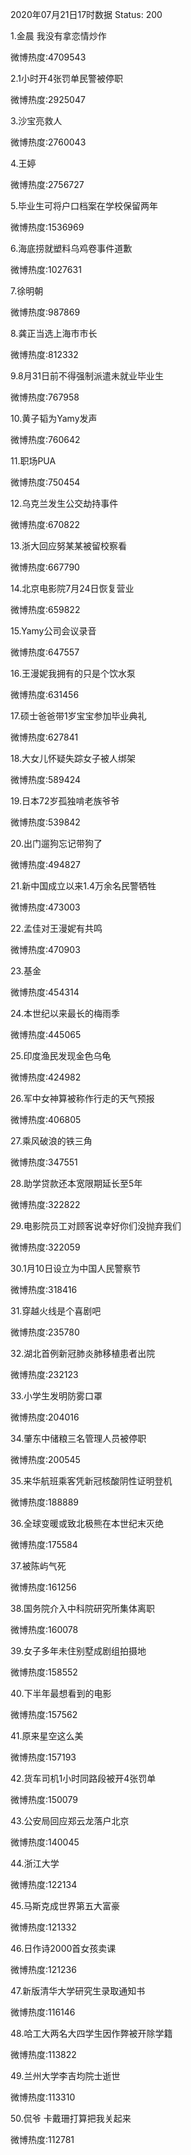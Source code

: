2020年07月21日17时数据
Status: 200

1.金晨 我没有拿恋情炒作

微博热度:4709543

2.1小时开4张罚单民警被停职

微博热度:2925047

3.沙宝亮救人

微博热度:2760043

4.王婷

微博热度:2756727

5.毕业生可将户口档案在学校保留两年

微博热度:1536969

6.海底捞就塑料乌鸡卷事件道歉

微博热度:1027631

7.徐明朝

微博热度:987869

8.龚正当选上海市市长

微博热度:812332

9.8月31日前不得强制派遣未就业毕业生

微博热度:767958

10.黄子韬为Yamy发声

微博热度:760642

11.职场PUA

微博热度:750454

12.乌克兰发生公交劫持事件

微博热度:670822

13.浙大回应努某某被留校察看

微博热度:667790

14.北京电影院7月24日恢复营业

微博热度:659822

15.Yamy公司会议录音

微博热度:647557

16.王漫妮我拥有的只是个饮水泵

微博热度:631456

17.硕士爸爸带1岁宝宝参加毕业典礼

微博热度:627841

18.大女儿怀疑失踪女子被人绑架

微博热度:589424

19.日本72岁孤独啃老族爷爷

微博热度:539842

20.出门遛狗忘记带狗了

微博热度:494827

21.新中国成立以来1.4万余名民警牺牲

微博热度:473003

22.孟佳对王漫妮有共鸣

微博热度:470903

23.基金

微博热度:454314

24.本世纪以来最长的梅雨季

微博热度:445065

25.印度渔民发现金色乌龟

微博热度:424982

26.军中女神算被称作行走的天气预报

微博热度:406805

27.乘风破浪的铁三角

微博热度:347551

28.助学贷款还本宽限期延长至5年

微博热度:322822

29.电影院员工对顾客说幸好你们没抛弃我们

微博热度:322059

30.1月10日设立为中国人民警察节

微博热度:318416

31.穿越火线是个喜剧吧

微博热度:235780

32.湖北首例新冠肺炎肺移植患者出院

微博热度:232123

33.小学生发明防雾口罩

微博热度:204016

34.肇东中储粮三名管理人员被停职

微博热度:200545

35.来华航班乘客凭新冠核酸阴性证明登机

微博热度:188889

36.全球变暖或致北极熊在本世纪末灭绝

微博热度:175584

37.被陈屿气死

微博热度:161256

38.国务院介入中科院研究所集体离职

微博热度:160078

39.女子多年未住别墅成剧组拍摄地

微博热度:158552

40.下半年最想看到的电影

微博热度:157562

41.原来星空这么美

微博热度:157193

42.货车司机1小时同路段被开4张罚单

微博热度:150079

43.公安局回应郑云龙落户北京

微博热度:140045

44.浙江大学

微博热度:122134

45.马斯克成世界第五大富豪

微博热度:121332

46.日作诗2000首女孩卖课

微博热度:121236

47.新版清华大学研究生录取通知书

微博热度:116146

48.哈工大两名大四学生因作弊被开除学籍

微博热度:113822

49.兰州大学李吉均院士逝世

微博热度:113310

50.侃爷 卡戴珊打算把我关起来

微博热度:112781


